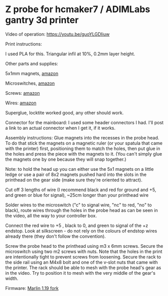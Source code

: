 # Z probe for hcmaker7 / ADIMLabs gantry 3d printer

Video of operation: https://youtu.be/guoYLGDIiuw

Print instructions:

I used PLA for this. Triangular infil at 10%, 0.2mm layer height.

Other parts and supplies:

5x1mm magnets, [amazon](https://www.amazon.com/gp/product/B073JZ42VJ)

Microswitches, [amazon](https://www.amazon.com/gp/product/B015W8S8NA)

Screws: [amazon](https://www.amazon.com/gp/product/B017QDHIW6)

Wires: [amazon](https://www.amazon.com/gp/product/B01KQ2JNLI)

Superglue, locktite worked good, any other should work.

Connector for the mainboard: I used some header connectors I had. I'll post a link to an actual connector when I get it, if it works.

Assembly instructions: Glue magnets into the recesses in the probe head. To do that stick the magnets on a magnetic ruler (or your spatula that came with the printer) first, positioning them to match the holes, then put glue in the holes and press the piece with the magnets to it. (You can't simply glue the magnets one by one because they will snap together.)

Note: to hold the head up you can either use the 5x1 magnets on a little ledge or use a pair of 8x2 magnets pushed hard into the slots in the printhead on the gear side (make sure they're oriented to attract).

Cut off 3 lengths of wire (I recommend black and red for ground and +5, and green or blue for signal), ~25cm longer than your printhead wire

Solder wires to the microswitch ("c" to signal wire, "nc" to red, "no" to black), route wires through the holes in the probe head as can be seen in the video, all the way to your controller box. 

Connect the red wire to +5 , black to 0, and green to signal of the +z endstop. Look at silkscreen - do not rely on the colours of endstop wires already there (they don't follow the convention).

Screw the probe head to the printhead using m3 x 6mm screws. Secure the microswitch using two m2 screws with nuts. Note that the holes in the print are intentionally tight to prevent screws from loosening. Secure the rack to the side rail using an M4x8 bolt and one of the v-slot nuts that came with the printer. The rack should be able to mesh with the probe head's gear as in the video. Try to position it to mesh with the very middle of the gear's width.

Firmware: [Marlin 1.19 fork](https://github.com/Dmytry/Marlin)
